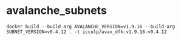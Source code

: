# avalanche_subnets


```
docker build --build-arg AVALANCHE_VERSION=v1.9.16 --build-arg SUBNET_VERSION=v0.4.12 . -t icculp/avax_dfk:v1.9.16-v0.4.12
```
